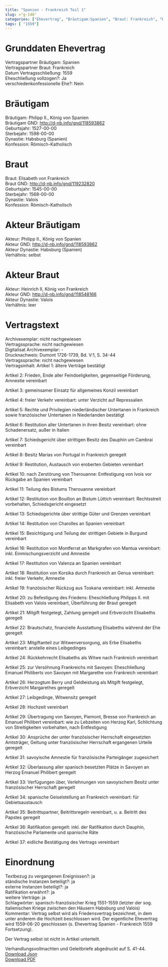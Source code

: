 ```yaml
---
title: "Spanien - Frankreich Teil 1"
slug: ="g-146"
categories: ["Ehevertrag", "Bräutigam:Spanien", "Braut: Frankreich", "Eheschließung vollzogen?:Ja", "verschiedenkonfessionelle Ehe?:Nein", "Dynastie Bräutigam:Habsburg (Spanien)", "Akteur Bräutigam:Philipp II., König von Spanien", "Akteur Braut:Heinrich II, König von Frankreich", "Textbezug?:ja", "Ständisch?:ja", "Ratifikation?:ja", "Sonstiges?:ja", "Bräutigam:Spanien", "Braut: Frankreich"]
tags: [ "1559"]
---
```

<!--more-->

# Grunddaten Ehevertrag

Vertragspartner Bräutigam: Spanien<br>
Vertragspartner Braut: Frankreich<br>
Datum Vertragsschließung: 1559<br>
Eheschließung vollzogen?: Ja<br>
verschiedenkonfessionelle Ehe?: Nein<br>
# Bräutigam

Bräutigam: Philipp II., König von Spanien<br>
Bräutigam GND: http://d-nb.info/gnd/118593862<br>
Geburtsjahr: 1527-00-00<br>
Sterbejahr: 1598-00-00<br>
Dynastie: Habsburg (Spanien)<br>
Konfession: Römisch-Katholisch<br>
# Braut

Braut: Elisabeth von Frankreich<br>
Braut GND: http://d-nb.info/gnd/119232820<br>
Geburtsjahr: 1545-00-00<br>
Sterbejahr: 1568-00-00<br>
Dynastie: Valois<br>
Konfession: Römisch-Katholisch<br>
# Akteur Bräutigam

Akteur: Philipp II., König von Spanien<br>
Akteur GND: http://d-nb.info/gnd/118593862<br>
Akteur Dynastie: Habsburg (Spanien)<br>
Verhältnis: selbst<br>
# Akteur Braut

Akteur: Heinrich II, König von Frankreich<br>
Akteur GND: http://d-nb.info/gnd/118548166<br>
Akteur Dynastie: Valois<br>
Verhältnis: leer<br>
# Vertragstext

Archivexemplar: nicht nachgewiesen<br>
Vertragssprache: nicht nachgewiesen<br>
Digitalisat Archivexemplar: -<br>
Drucknachweis: Dumont 1726-1739, Bd. V:1, S. 34-44<br>
Vertragssprache: nicht nachgewiesen<br>
Vertragsinhalt: Artikel 1: ältere Verträge bestätigt

Artikel 2: Frieden, Ende aller Feindseligkeiten, gegenseitige Förderung, Amnestie vereinbart

Artikel 3: gemeinsamer Einsatz für allgemeines Konzil vereinbart

Artikel 4: freier Verkehr vereinbart: unter Verzicht auf Repressalien

Artikel 5: Rechte und Privilegien niederländischer Untertanen in Frankreich sowie französischer Untertanen in Niederlanden bestätigt

Artikel 6: Restitution aller Untertanen in ihren Besitz vereinbart: ohne Schadenersatz, außer in Italien

Artikel 7: Schiedsgericht über strittigen Besitz des Dauphin um Cambrai vereinbart

Artikel 8: Besitz Marias von Portugal in Frankreich geregelt

Artikel 9: Restitution, Austausch von eroberten Gebieten vereinbart

Artikel 10: nach Zerstörung von Therouanne: Entfestigung von Ivois vor Rückgabe an Spanien vereinbart

Artikel 11: Teilung des Bistums Therouanne vereinbart

Artikel 12: Restitution von Bouillon an Bistum Lüttich vereinbart: Rechtsstreit vorbehalten, Schiedsgericht eingesetzt

Artikel 13: Schiedsgerichte über strittige Güter und Grenzen vereinbart

Artikel 14: Restitution von Charolles an Spanien vereinbart

Artikel 15: Besichtigung und Teilung der strittigen Gebiete in Burgund vereinbart

Artikel 16: Restitution von Montferrat an Markgrafen von Mantua vereinbart: inkl. Einmischungsverzicht und Amnestie

Artikel 17: Restitution von Valenza an Spanien vereinbart

Artikel 18: Restitution von Korsika durch Frankreich an Genua vereinbart: inkl. freier Verkehr, Amnestie

Artikel 19: französischer Rückzug aus Toskana vereinbart: inkl. Amnestie

Artikel 20: zu Befestigung des Friedens: Eheschließung Philipps II. mit Elisabeth von Valois vereinbart, Überführung der Braut geregelt

Artikel 21: Mitgift festgelegt, Zahlung geregelt und Erbverzicht Elisabeths geregelt

Artikel 22: Brautschatz, finanzielle Ausstattung Elisabeths während der Ehe geregelt

Artikel 23: Mitgiftanteil zur Witwenversorgung, als Erbe Elisabeths vereinbart: anstelle eines Leibgedinges

Artikel 24: Rückkehrrecht Elisabeths als Witwe nach Frankreich vereinbart

Artikel 25: zur Versöhnung Frankreichs mit Savoyen: Eheschließung Emanuel Philiberts von Savoyen mit Margarethe von Frankreich vereinbart

Artikel 26: Herzogtum Berry und Geldleistung als Mitgift festgelegt, Erbverzicht Margarethes geregelt

Artikel 27: Leibgedinge, Witwensitz geregelt

Artikel 28: Hochzeit vereinbart

Artikel 29: Übertragung von Savoyen, Piemont, Bresse von Frankreich an Emanuel Philibert vereinbart: wie zu Lebzeiten von Herzog Karl, Schlichtung von Streitigkeiten vorbehalten, nach Entfestigung

Artikel 30: Ansprüche der unter französischer Herrschaft eingesetzten 
Amtsträger, Geltung unter französischer Herrschaft ergangenen Urteile geregelt

Artikel 31: savoyische Amnestie für französische Parteigänger zugesichert

Artikel 32: Überlassung aller spanisch besetzten Plätze in Savoyen an Herzog Emanuel Philibert geregelt

Artikel 33: Verfügungen über, Verlehnungen von savoyischem Besitz unter französischer Herrschaft geregelt

Artikel 34: spanische Geiselstellung an Frankreich vereinbart: für Gebietsaustausch

Artikel 35: Beitrittspartner, Beitrittsregeln vereinbart, u. a. Beitritt des Papstes geregelt

Artikel 36: Ratifikation geregelt: inkl. der Ratifikation durch Dauphin, französische Parlamente und spanische Räte

Artikel 37: eidliche Bestätigung des Vertrags vereinbart<br>
# Einordnung

Textbezug zu vergangenen Ereignissen?: ja<br>
ständische Instanzen beteiligt?: ja<br>
externe Instanzen beteiligt?: ja<br>
Ratifikation erwähnt?: ja<br>
weitere Verträge: ja<br>
Schlagwörter: spanisch-französischer Krieg 1551-1559 (letzter der sog.  italienischen Kriege zwischen den Häusern Habsburg und Valois)<br>
Kommentar: Vertrag selbst wird als Friedensvertrag bezeichnet, in dem unter anderem die Hochzeit beschlossen wird. Der eigentliche Ehevertrag wird 1559-06-20 geschlossen (s. Ehevertrag Spanien  - Frankreich 1559 Fortsetzung).

Der Vertrag selbst ist nicht in Artikel unterteilt.

Verhandlungsvollmachten und Geleitbriefe abgedruckt auf S. 41-44.<br>
[Download Json](/vertraege/vertrag-146.json)<br>
[Download PDF](/vertraege/v175.pdf)